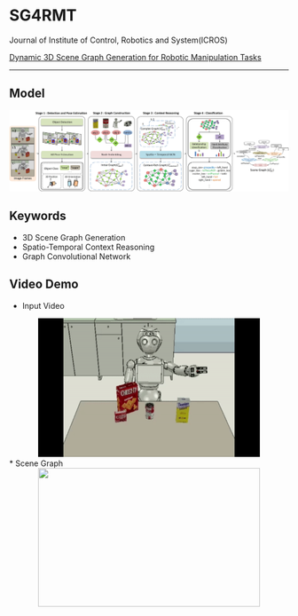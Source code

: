 # SG4RMT
Journal of Institute of Control, Robotics and System(ICROS)

[Dynamic 3D Scene Graph Generation for Robotic Manipulation Tasks](https://www.dbpia.co.kr/journal/articleDetail?nodeId=NODE10671832)

- - -

## Model
![SG4RMT](image/model.jpg)

## Keywords
- 3D Scene Graph Generation
- Spatio-Temporal Context Reasoning
- Graph Convolutional Network

## Video Demo
* Input Video

<center><img src="/image/detection2.gif" width="400" height="250"></center> 
* Scene Graph

<center><img src="/image/scenegraph2.gif" width="400" height="250"></center>


